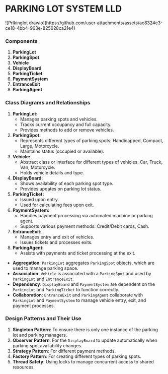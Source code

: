 <h1>PARKING LOT SYSTEM LLD</h1>
![Prlkinglot drawio](https://github.com/user-attachments/assets/ac8324c3-ce18-4bb4-963e-825628ca21e4)


### Components

1. **ParkingLot**
2. **ParkingSpot**
3. **Vehicle**
4. **DisplayBoard**
5. **ParkingTicket**
6. **PaymentSystem**
7. **EntranceExit**
8. **ParkingAgent**

### Class Diagrams and Relationships

1. **ParkingLot:**
    - Manages parking spots and vehicles.
    - Tracks current occupancy and full capacity.
    - Provides methods to add or remove vehicles.
2. **ParkingSpot:**
    - Represents different types of parking spots: Handicapped, Compact, Large, Motorcycle.
    - Maintains status (occupied or available).
3. **Vehicle:**
    - Abstract class or interface for different types of vehicles: Car, Truck, Van, Motorcycle.
    - Holds vehicle details and type.
4. **DisplayBoard:**
    - Shows availability of each parking spot type.
    - Provides updates on parking lot status.
5. **ParkingTicket:**
    - Issued upon entry.
    - Used for calculating fees upon exit.
6. **PaymentSystem:**
    - Handles payment processing via automated machine or parking agent.
    - Supports various payment methods: Credit/Debit cards, Cash.
7. **EntranceExit:**
    - Manages entry and exit of vehicles.
    - Issues tickets and processes exits.
8. **ParkingAgent:**
    - Assists with payments and ticket processing at the exit.

- **Aggregation**: `ParkingLot` aggregates `ParkingSpot` objects, which are used to manage parking space.
- **Association**: `Vehicle` is associated with a `ParkingSpot` and used by `ParkingLot` and `EntranceExit`.
- **Dependency**: `DisplayBoard` and `PaymentSystem` are dependent on the `ParkingLot` and `ParkingTicket` to function correctly.
- **Collaboration**: `EntranceExit` and `ParkingAgent` collaborate with `ParkingLot` and `PaymentSystem` to manage vehicle entry, exit, and payment processes.

### Design Patterns and Their Use

1. **Singleton Pattern**: To ensure there is only one instance of the parking lot and parking managers.
2. **Observer Pattern**: For the `DisplayBoard` to update automatically when parking spot availability changes.
3. **Strategy Pattern**: For different payment methods.
4. **Factory Pattern**: For creating different types of parking spots.
5. **Thread Safety**: Using locks to manage concurrent access to shared resources
